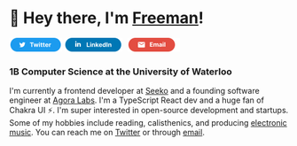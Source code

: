 # 👋 Hey there, I'm [Freeman](https://freemanjiang.com/)!

<a href="https://twitter.com/freemanxjiang" title="Twitter"><img src="/assets/TwitterSM.svg"  height="25" aria-hidden="true"></a> <a href="https://www.linkedin.com/in/freemanjiang/" title="LinkedIn"><img src="/assets/LinkedInSM.svg" height="25" aria-hidden="true" style="margin-right: 5px;"></a> <a href="mailto:freeman.jiang.ca@gmail.com" title="Email"><img src="/assets/GmailSM.svg" height="25" aria-hidden="true"></a>
### 1B Computer Science at the University of Waterloo 

I'm currently a frontend developer at [Seeko](https://www.getseeko.com/) and a founding software engineer at [Agora Labs](https://www.agoralabs.xyz/). I'm a TypeScript React dev and a huge fan of Chakra UI ⚡️. I'm super interested in open-source development and startups. Some of my hobbies include reading, calisthenics, and producing [electronic music](https://www.youtube.com/sevenaries). You can reach me on [Twitter](https://twitter.com/freemanxjiang) or through [email](mailto:freeman.jiang.ca@gmail.com).

